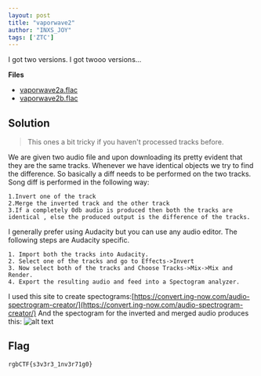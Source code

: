 ```yaml
---
layout: post
title: "vaporwave2"
author: "INXS_JOY"
tags: ['ZTC']
---
```


I got two versions. I got twooo versions…

**Files**
- [vaporwave2a.flac]({{site.baseurl}}/assets/vaporwave2/vaporwave2a.flac)
- [vaporwave2b.flac]({{site.baseurl}}/assets/vaporwave2/vaporwave2b.flac)

## Solution
>This ones a bit tricky if you haven't processed tracks before.

We are given two audio file and upon downloading its pretty evident that they are the same tracks. Whenever we have identical objects we try to find the difference. So basically a diff needs to be performed on the two tracks.
Song diff is performed in the following way:
```
1.Invert one of the track
2.Merge the inverted track and the other track
3.If a completely 0db audio is produced then both the tracks are identical , else the produced output is the difference of the tracks.
```
I generally prefer using Audacity but you can use any audio editor. The following steps are Audacity specific.
```
1. Import both the tracks into Audacity.
2. Select one of the tracks and go to Effects->Invert
3. Now select both of the tracks and Choose Tracks->Mix->Mix and Render.
4. Export the resulting audio and feed into a Spectogram analyzer.
```
I used this site to create spectograms:[https://convert.ing-now.com/audio-spectrogram-creator/](https://convert.ing-now.com/audio-spectrogram-creator/)
And the spectogram for the inverted and merged audio produces this:
![alt text]({{site.baseurl}}/assets/vaporwave2/vaporwave2.png)
## Flag
```
rgbCTF{s3v3r3_1nv3r71g0}
```
